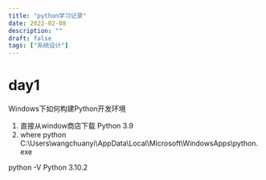 ```yaml
---
title: "python学习记录"
date: 2022-02-08
description: ""
draft: false
tags: ["系统设计"]
---
```


# day1

Windows下如何构建Python开发环境
1. 直接从window商店下载 Python 3.9
2. where python
C:\Users\wangchuanyi\AppData\Local\Microsoft\WindowsApps\python.exe

python -V
Python 3.10.2









